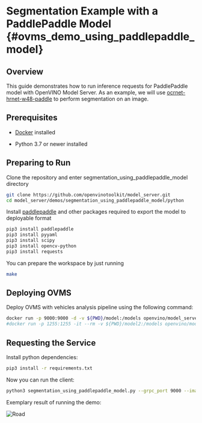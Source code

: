 # Segmentation Example with a PaddlePaddle Model {#ovms_demo_using_paddlepaddle_model}

## Overview

This guide demonstrates how to run inference requests for PaddlePaddle model with OpenVINO Model Server.
As an example, we will use [ocrnet-hrnet-w48-paddle](https://github.com/openvinotoolkit/open_model_zoo/tree/releases/2023/3/models/public/ocrnet-hrnet-w48-paddle) to perform segmentation on an image.

## Prerequisites

- [Docker](https://docs.docker.com/engine/install/) installed

- Python 3.7 or newer installed

## Preparing to Run

Clone the repository and enter segmentation_using_paddlepaddle_model directory

```bash
git clone https://github.com/openvinotoolkit/model_server.git
cd model_server/demos/segmentation_using_paddlepaddle_model/python
```

Install [paddlepaddle](https://pypi.org/project/paddlepaddle/) and other packages required to export the model to deployable format
```bash
pip3 install paddlepaddle
pip3 install pyyaml
pip3 install scipy
pip3 install opencv-python
pip3 install requests
```

You can prepare the workspace by just running

```bash
make
```

## Deploying OVMS

Deploy OVMS with vehicles analysis pipeline using the following command:

```bash
docker run -p 9000:9000 -d -v ${PWD}/model:/models openvino/model_server --port 9000 --model_path /models --model_name ocrnet
#docker run -p 1255:1255 -it --rm -v ${PWD}/model2:/models openvino/model_server --port 1255 --model_path /models --model_name mobilenet --shape "(1,3,-1,-1)"
```
## Requesting the Service

Install python dependencies:
```bash
pip3 install -r requirements.txt
``` 

Now you can run the client:
```bash
python3 segmentation_using_paddlepaddle_model.py --grpc_port 9000 --image_input_path ../../common/static/images/cars/road1.jpg --image_output_path ./road2.jpg
```
Exemplary result of running the demo:

![Road](road2.jpg)